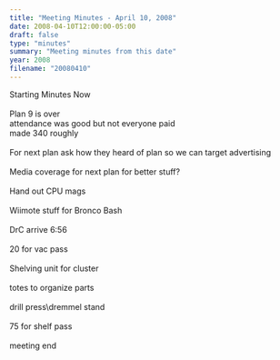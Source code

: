 ```yaml
---
title: "Meeting Minutes - April 10, 2008"
date: 2008-04-10T12:00:00-05:00
draft: false
type: "minutes"
summary: "Meeting minutes from this date"
year: 2008
filename: "20080410"
---
```


Starting Minutes Now<br />
<br />
Plan 9 is over<br />
attendance was good but not everyone paid<br />
made 340 roughly<br />
<br />
For next plan ask how they heard of plan so we can target advertising<br />
<br />
Media coverage for next plan for better stuff?<br />
<br />
Hand out CPU mags<br />
<br />
Wiimote stuff for Bronco Bash<br />
<br />
DrC arrive 6:56<br />
<br />
20 for vac pass<br />
<br />
Shelving unit for cluster <br />
<br />
totes to organize parts<br />
<br />
drill press\dremmel stand<br />
<br />
75 for shelf pass<br />
<br />
meeting end<br />
<br />
